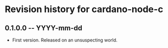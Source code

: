# Revision history for cardano-node-c

## 0.1.0.0 -- YYYY-mm-dd

* First version. Released on an unsuspecting world.
